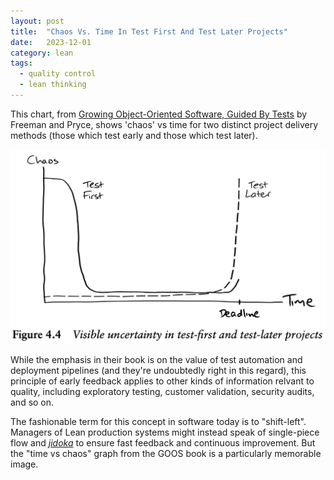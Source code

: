 ```yaml
---
layout: post
title:  "Chaos Vs. Time In Test First And Test Later Projects"
date:   2023-12-01
category: lean
tags:
  - quality control
  - lean thinking
---
```


This chart, from [Growing Object-Oriented Software, Guided By Tests](https://www.goodreads.com/en/book/show/4268826) by Freeman and Pryce, shows 'chaos' vs time for two distinct project delivery methods (those which test early and those which test later).

![Chaos vs Time](/assets/chaos-vs-time/chaos-vs-time.png)

While the emphasis in their book is on the value of test automation and deployment pipelines (and they're undoubtedly right in this regard), this principle of early feedback applies to other kinds of information relvant to quality, including exploratory testing, customer validation, security audits, and so on.

The fashionable term for this concept in software today is to "shift-left". Managers of Lean production systems might instead speak of single-piece flow and _[jidoka](https://mag.toyota.co.uk/jidoka-toyota-production-system/)_ to ensure fast feedback and continuous improvement. But the "time vs chaos" graph from the GOOS book is a particularly memorable image.
